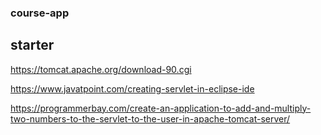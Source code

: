 ### course-app

## starter
https://tomcat.apache.org/download-90.cgi

https://www.javatpoint.com/creating-servlet-in-eclipse-ide

https://programmerbay.com/create-an-application-to-add-and-multiply-two-numbers-to-the-servlet-to-the-user-in-apache-tomcat-server/
